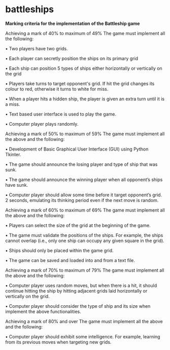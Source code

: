 # battleships

<B>Marking criteria for the implementation of the Battleship game</B>

Achieving a mark of 40% to maximum of 49%
The game must implement all the following:

  • Two players have two grids.

  • Each player can secretly position the ships on its primary grid

  • Each ship can position 5 types of ships either horizontally or vertically on the grid

  • Players take turns to target opponent's grid. If hit the grid changes its colour to red,
  otherwise it turns to white for miss.

  • When a player hits a hidden ship, the player is given an extra turn until it is a miss.

  • Text based user interface is used to play the game.

  • Computer player plays randomly.

Achieving a mark of 50% to maximum of 59%
The game must implement all the above and the following:

  • Development of Basic Graphical User Interface (GUI) using Python Tkinter.

  • The game should announce the losing player and type of ship that was sunk.

  • The game should announce the winning player when all opponent’s ships have sunk.

  • Computer player should allow some time before it target opponent’s grid. 2 seconds,
  emulating its thinking period even if the next move is random.

Achieving a mark of 60% to maximum of 69%
The game must implement all the above and the following:

  • Players can select the size of the grid at the beginning of the game.

  • The game must validate the positions of the ships. For example, the ships cannot overlap
  (i.e., only one ship can occupy any given square in the grid).

  • Ships should only be placed within the game grid.

  • The game can be saved and loaded into and from a text file.

Achieving a mark of 70% to maximum of 79%
The game must implement all the above and the following:

  • Computer player uses random moves, but when there is a hit, it should continue hitting the
  ship by hitting adjacent grids laid horizontally or vertically on the grid.

  • Computer player should consider the type of ship and its size when implement the above
  functionalities.

Achieving a mark of 80% and over
The game must implement all the above and the following:

  • Computer player should exhibit some intelligence. For example, learning from its previous
  moves when targeting new grids.
